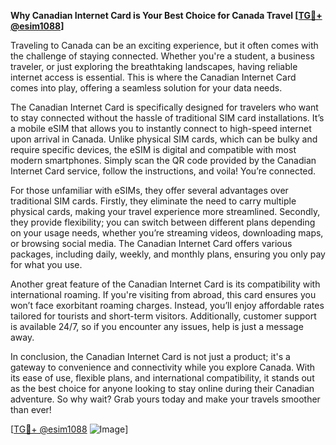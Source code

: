 **Why Canadian Internet Card is Your Best Choice for Canada Travel [[TG💪+ @esim1088](https://t.me/s/esim1088)]**

Traveling to Canada can be an exciting experience, but it often comes with the challenge of staying connected. Whether you're a student, a business traveler, or just exploring the breathtaking landscapes, having reliable internet access is essential. This is where the Canadian Internet Card comes into play, offering a seamless solution for your data needs.

The Canadian Internet Card is specifically designed for travelers who want to stay connected without the hassle of traditional SIM card installations. It’s a mobile eSIM that allows you to instantly connect to high-speed internet upon arrival in Canada. Unlike physical SIM cards, which can be bulky and require specific devices, the eSIM is digital and compatible with most modern smartphones. Simply scan the QR code provided by the Canadian Internet Card service, follow the instructions, and voila! You’re connected.

For those unfamiliar with eSIMs, they offer several advantages over traditional SIM cards. Firstly, they eliminate the need to carry multiple physical cards, making your travel experience more streamlined. Secondly, they provide flexibility; you can switch between different plans depending on your usage needs, whether you’re streaming videos, downloading maps, or browsing social media. The Canadian Internet Card offers various packages, including daily, weekly, and monthly plans, ensuring you only pay for what you use.

Another great feature of the Canadian Internet Card is its compatibility with international roaming. If you're visiting from abroad, this card ensures you won’t face exorbitant roaming charges. Instead, you’ll enjoy affordable rates tailored for tourists and short-term visitors. Additionally, customer support is available 24/7, so if you encounter any issues, help is just a message away.

In conclusion, the Canadian Internet Card is not just a product; it's a gateway to convenience and connectivity while you explore Canada. With its ease of use, flexible plans, and international compatibility, it stands out as the best choice for anyone looking to stay online during their Canadian adventure. So why wait? Grab yours today and make your travels smoother than ever!

[[TG💪+ @esim1088](https://t.me/s/esim1088) ![Image](https://i.postimg.cc/Y0z9fWf4/image.png)]